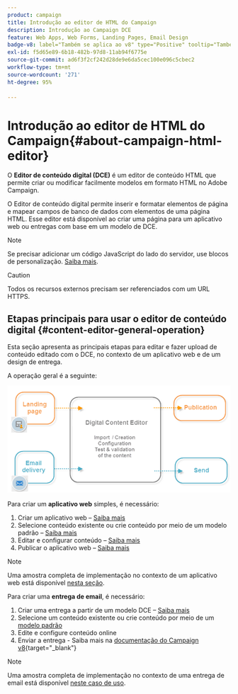 ```yaml
---
product: campaign
title: Introdução ao editor de HTML do Campaign
description: Introdução ao Campaign DCE
feature: Web Apps, Web Forms, Landing Pages, Email Design
badge-v8: label="Também se aplica ao v8" type="Positive" tooltip="Também se aplica ao Campaign v8"
exl-id: f5d65e89-6b18-482b-97d8-11ab94f6775e
source-git-commit: ad6f3f2cf242d28de9e6da5cec100e096c5cbec2
workflow-type: tm+mt
source-wordcount: '271'
ht-degree: 95%

---
```


# Introdução ao editor de HTML do Campaign{#about-campaign-html-editor}



O **Editor de conteúdo digital (DCE)** é um editor de conteúdo HTML que permite criar ou modificar facilmente modelos em formato HTML no Adobe Campaign.

O Editor de conteúdo digital permite inserir e formatar elementos de página e mapear campos de banco de dados com elementos de uma página HTML. Esse editor está disponível ao criar uma página para um aplicativo web ou entregas com base em um modelo de DCE.

>[!NOTE]
>
>Se precisar adicionar um código JavaScript do lado do servidor, use blocos de personalização. [Saiba mais](../../delivery/using/personalization-blocks.md).

>[!CAUTION]
>
>Todos os recursos externos precisam ser referenciados com um URL HTTPS.

## Etapas principais para usar o editor de conteúdo digital {#content-editor-general-operation}

Esta seção apresenta as principais etapas para editar e fazer upload de conteúdo editado com o DCE, no contexto de um aplicativo web e de um design de entrega.

A operação geral é a seguinte:

![](assets/dce_schema.png)

Para criar um **aplicativo web** simples, é necessário:

1. Criar um aplicativo web – [Saiba mais](creating-a-landing-page.md)
1. Selecione conteúdo existente ou crie conteúdo por meio de um modelo padrão – [Saiba mais](template-management.md)
1. Editar e configurar conteúdo – [Saiba mais](editing-content.md)
1. Publicar o aplicativo web – [Saiba mais](creating-a-landing-page.md#step-3---publishing-content)

>[!NOTE]
>
>Uma amostra completa de implementação no contexto de um aplicativo web está disponível [nesta seção](creating-a-landing-page.md).

Para criar uma **entrega de email**, é necessário:

1. Criar uma entrega a partir de um modelo DCE – [Saiba mais](use-case-creating-an-email-delivery.md)
1. Selecione um conteúdo existente ou crie conteúdo por meio de um [modelo padrão](template-management.md)
1. Edite e configure conteúdo online
1. Enviar a entrega - Saiba mais na [documentação do Campaign v8](https://experienceleague.adobe.com/docs/campaign/campaign-v8/send/create-message.html){target="_blank"}

>[!NOTE]
>
>Uma amostra completa de implementação no contexto de uma entrega de email está disponível [neste caso de uso](use-case-creating-an-email-delivery.md).
